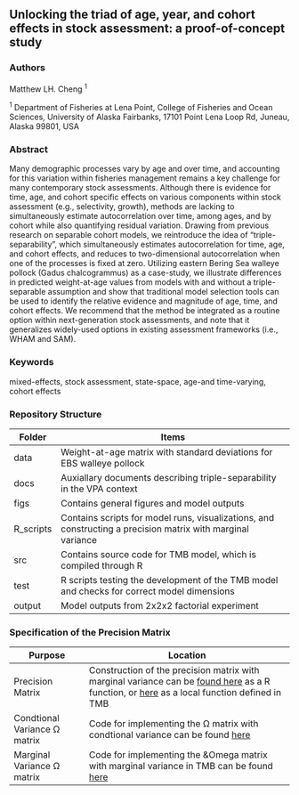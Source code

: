 ## Unlocking the triad of age, year, and cohort effects in stock assessment: a proof-of-concept study

### Authors
Matthew LH. Cheng <sup>1</sup>

<sup>1</sup> Department of Fisheries at Lena Point, College of Fisheries and Ocean Sciences, University of Alaska Fairbanks, 17101 Point Lena Loop Rd, Juneau, Alaska 99801, USA

### Abstract
Many demographic processes vary by age and over time, and accounting for this variation within fisheries management remains a key challenge for many contemporary stock assessments. Although there is evidence for time, age, and cohort specific effects on various components within stock assessment (e.g., selectivity, growth), methods are lacking to simultaneously estimate autocorrelation over time, among ages, and by cohort while also quantifying residual variation. Drawing from previous research on separable cohort models, we reintroduce the idea of “triple-separability”, which simultaneously estimates autocorrelation for time, age, and cohort effects, and reduces to two-dimensional autocorrelation when one of the processes is fixed at zero. Utilizing eastern Bering Sea walleye pollock (Gadus chalcogrammus) as a case-study, we illustrate differences in predicted weight-at-age values from models with and without a triple-separable assumption and show that traditional model selection tools can be used to identify the relative evidence and magnitude of age, time, and cohort effects. We recommend that the method be integrated as a routine option within next-generation stock assessments, and note that it generalizes widely-used options in existing assessment frameworks (i.e., WHAM and SAM).
### Keywords
mixed-effects, stock assessment, state-space, age-and time-varying, cohort effects

### Repository Structure
| Folder  | Items |
| --------| --------|
|data| Weight-at-age matrix with standard deviations for EBS walleye pollock |
|docs| Auxiallary documents describing triple-separability in the VPA context |
|figs| Contains general figures and model outputs |
|R_scripts| Contains scripts for model runs, visualizations, and constructing a precision matrix with marginal variance |
|src| Contains source code for TMB model, which is compiled through R|
|test|R scripts testing the development of the TMB model and checks for correct model dimensions|
|output| Model outputs from 2x2x2 factorial experiment |

### Specification of the Precision Matrix
| Purpose  | Location |
| --------| --------|
|Precision Matrix| Construction of the precision matrix with marginal variance can be [found here](https://github.com/chengmatt/Triple_Separability/blob/master/R_scripts/make_precision/Construct_precision_2023-01-02.R) as a R function, or [here](https://github.com/chengmatt/Triple_Separability/blob/fa8e8dfe0e44b29f5fd98726352fe50aea8e9db8/src/triple_sep_waa.cpp#L8-L126?plain=1) as a local function defined in TMB|
|Condtional Variance &Omega; matrix | Code for implementing the &Omega; matrix with condtional variance can be found [here](https://github.com/chengmatt/Triple_Separability/blob/6ebbeecfe4dd002de66c655d7d687f688cdd1954/src/triple_sep_waa.cpp#L72-L81?plain=1)|
|Marginal Variance &Omega; matrix | Code for implementing the &Omega matrix with marginal variance in TMB can be found [here](https://github.com/chengmatt/Triple_Separability/blob/6ebbeecfe4dd002de66c655d7d687f688cdd1954/src/triple_sep_waa.cpp#L83-L116?plain=1)|

